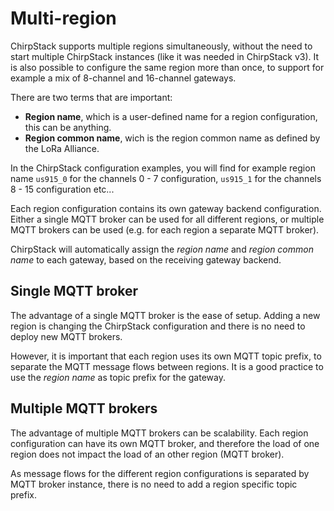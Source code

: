 # Multi-region

ChirpStack supports multiple regions simultaneously, without the need to start
multiple ChirpStack instances (like it was needed in ChirpStack v3). It is also
possible to configure the same region more than once, to support for example a
mix of 8-channel and 16-channel gateways.

There are two terms that are important:

* **Region name**, which is a user-defined name for a region configuration, this can be anything.
* **Region common name**, wich is the region common name as defined by the LoRa Alliance.

In the ChirpStack configuration examples, you will find for example region name
`us915_0` for the channels 0 - 7 configuration, `us915_1` for the channels
8 - 15 configuration etc...

Each region configuration contains its own gateway backend configuration.
Either a single MQTT broker can be used for all different regions, or multiple
MQTT brokers can be used (e.g. for each region a separate MQTT broker).

ChirpStack will automatically assign the _region name_ and _region common name_
to each gateway, based on the receiving gateway backend.

## Single MQTT broker

The advantage of a single MQTT broker is the ease of setup. Adding a new
region is changing the ChirpStack configuration and there is no need to deploy
new MQTT brokers.

However, it is important that each region uses its own MQTT topic prefix, to
separate the MQTT message flows between regions. It is a good practice to use
the _region name_ as topic prefix for the gateway.

## Multiple MQTT brokers

The advantage of multiple MQTT brokers can be scalability. Each region
configuration can have its own MQTT broker, and therefore the load of one
region does not impact the load of an other region (MQTT broker).

As message flows for the different region configurations is separated by MQTT
broker instance, there is no need to add a region specific topic prefix.
